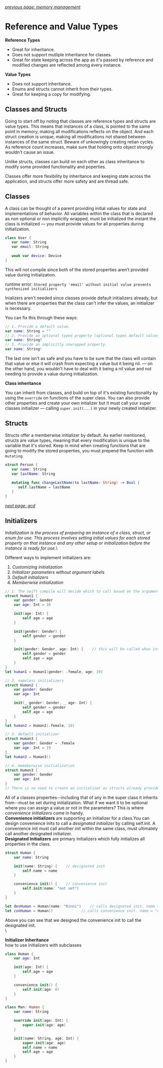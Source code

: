 *[previous page: memory management](https://github.com/RinniSwift/Computer-Science-with-iOS/blob/main/memoryManagement.md)*

# Reference and Value Types

**Reference Types**
- Great for inheritance.
- Does not support mutliple inheritance for classes.
- Great for state keeping across the app as it's passed by reference and modified changes are reflected among every instance.

**Value Types**
- Does not support inheritance. 
- Enums and structs cannot inherit from their types.
- Great for keeping a copy for modifying.


## Classes and Structs

Going to start off by noting that classes are reference types and structs are value types. This means that instances of a class, is pointed to the same point in memory, making all modifications reflects on the object. And each struct creation is unique, making all modifications not shared between instances of the same struct. Beware of unkowingly creating retian cycles. As reference count increases, make sure that holding onto object strongly wouldn't cause an issue.

Unlike structs, classes can build on each other as class inheritance to modify some provided functionality and poperties.

Classes offer more flexibility by inheritance and keeping state across the application, and structs offer more safety and are thread safe.

## Classes

A class can be thought of a parent providing initial values for state and implementations of behavior. All variables within the class that is declared as non optional or non implicitly wrapped, must be initialized the instant the class is initialized — you must provide values for all properties during initialization.

```swift
class User {
   var name: String
   var email: String
   
   weak var device: Device
}
```

This will not compile since both of the stored properties aren't provided value during initialization.

runtime error: `Stored property 'email' without initial value prevents synthesized initializers`

Inializers aren't needed since classes provide default initializers already, but when there are properties that the class can't infer the values, an initializer is necessary.

You can fix this through these ways:

```swift
// 1. Provide a default value.
var name: String = ""
// 2. Provide an optional typed property (optional types default values are nil).
var name: String?
// 3. Provide an implicitly unwrapped property.
var name: String!
```

The last one isn't as safe and you have to be sure that the class will contain that value or else it will crash from expecting a value but it being nil. — on the other hand, you wouldn't have to deal with it being a nil value and not needing to provide a value during initialization.

**Class inheritance**

You can inherit from classes, and build on top of it's existing functionality by using the `override` on functions of the super class. You can also provide other properties and create your own intializer but it must call your super classes initializer — calling `super.init(...)` in your newly created initializer.

## Structs

Structs offer a memberwise initializer by default. As earlier mentioned, structs are value types, meaning that every modification is unique to the variable that it's stored. Keep in mind when creating functions that are going to modify the stored properties, you must prepend the function with `mutating`.

```swift
struct Person {
   var name: String
   var lastName: String
   
   mutating func changeLastName(to lastName: String) -> Bool {
      self.lastName = lastName
   }
}
```

*[next page: gcd](https://github.com/RinniSwift/Computer-Science-with-iOS/blob/main/gcd.md)*


## Initializers

*Initailization is the process of preparing an instance of a class, struct, or enum for use. This process involves setting initial values for each stored property on that instance and any other setup or initialization before the instance is ready for use.*\

Different ways to implement initializers are: 
1. *Customizing initialization*
2. *Initializer parameters without argument labels*
3. *Default initializers*
4. *Memberwise initialization*

```Swift
// 1. The swift compile will decide which to call based on the argument label
struct Human1 {
    var gender: Gender
    var age: Int = 10

    init(age: Int) {
        self.age = age
    }

    init(gender: Gender) {
        self.gender = gender
    }

    init(gender: Gender, age: Int) {    // this will be called when instantiating human1
        self.gender = gender
        self.age = age
    }
}
let human1 = Human1(gender: .female, age: 19)

// 2. nameless initializers
struct Human2 {
    var gender: Gender
    var age: Int

    init(_ gender: Gender, _ age: Int) {
        self.gender = gender
        self.age = age
    }
}
let human2 = Human2(.female, 19)

// 3. default initializer
struct Human3 {
    var gender: Gender = .female
    var age: Int = 19
}
let human3 = Human3()

// 4. memeberwise initialization
struct Human3 {
    var gender: Gender
    var age: Int
}
// There is no need to create an initializer as structs already provide initializers upon call.
```

All of a classes properties--including that of any in the super class it inherits from--must be set during initialization. What if we want it to be optional where you can assign a value or not in the parameters? This is where *convenience initializers* come in handy.\
**Convenience initializers** are supporting an initializer for a class.You can design convenience inits to call a *designated initializer* by calling self.init. A convenience init must call another init within the same class, must ultimately call another designated initializer.\
**Designated Initializers** are primary initializers which fully initializes all properties in the class.
```swift
struct Human {
    var name: String

    init(name: String) {    // designated init
        self.name = name
    }

    convenience init() {    // convenience init
        self.init(name: "not set")
    }
}

let desHuman = Human(name: "Rinni")    // calls designated init. name = "Rinni"
let conHuman = Human()             // calls convenience init. name = "not set"
```
Above you can see that we designed the convenience init to call the designated init.\
\

**Initializer Inheritance**\
how to use initializers with subclasses
```swift
class Human {
    var age: Int

    init(age: Int) {
        self.age = age
    }

    convenience init() {
        self.init(age: 0)
    }
}

class Man: Human {
    var name: String

    override init(age: Int) {
        super.init(age: age)
    }

    init(name: String, age: Int) {
        super.init(age: age)
        self.name = name
        self.age = age
    }
}
```
